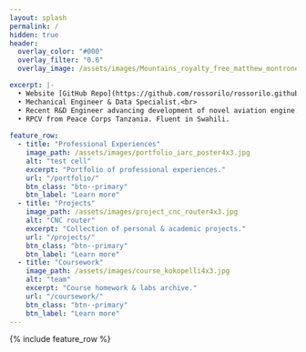 ```yaml
---
layout: splash
permalink: /
hidden: true
header:
  overlay_color: "#000"
  overlay_filter: "0.6"
  overlay_image: /assets/images/Mountains_royalty_free_matthew_montrone.jpg

excerpt: |-
  • Website [GitHub Repo](https://github.com/rossorilo/rossorilo.github.io)<br>
  • Mechanical Engineer & Data Specialist.<br>
  • Recent R&D Engineer advancing development of novel aviation engine.<br>
  • RPCV from Peace Corps Tanzania. Fluent in Swahili.
  
feature_row:
  - title: "Professional Experiences"
    image_path: /assets/images/portfolio_iarc_poster4x3.jpg
    alt: "test cell"
    excerpt: "Portfolio of professional experiences."
    url: "/portfolio/"
    btn_class: "btn--primary"
    btn_label: "Learn more"
  - title: "Projects"
    image_path: /assets/images/project_cnc_router4x3.jpg
    alt: "CNC router"
    excerpt: "Collection of personal & academic projects."
    url: "/projects/"
    btn_class: "btn--primary"
    btn_label: "Learn more"   
  - title: "Coursework"
    image_path: /assets/images/course_kokopelli4x3.jpg
    alt: "team"
    excerpt: "Course homework & labs archive."
    url: "/coursework/"
    btn_class: "btn--primary"
    btn_label: "Learn more"   
---
```


{% include feature_row %}

